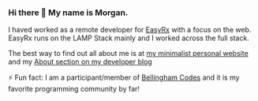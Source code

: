 ### Hi there 👋 My name is Morgan.

I haved worked as a remote developer for [EasyRx](https://easyrxcloud.com) with a focus on the web. EasyRx runs on the LAMP Stack mainly and I worked across the full stack. 
 
The best way to find out all about me is at [my minimalist personal website](https://morganwebdev.com) and my [About section on my developer blog](https://www.morganwebdev.org/about/) 

⚡ Fun fact: I am a participant/member of [Bellingham Codes](https://bellingham.codes) and it is my favorite programming community by far!

